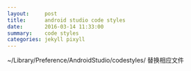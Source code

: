 ```yaml
---
layout:     post
title:      android studio code styles
date:       2016-03-14 11:33:00
summary:    code styles
categories: jekyll pixyll
---
```


~/Library/Preference/AndroidStudio/codestyles/
替换相应文件

